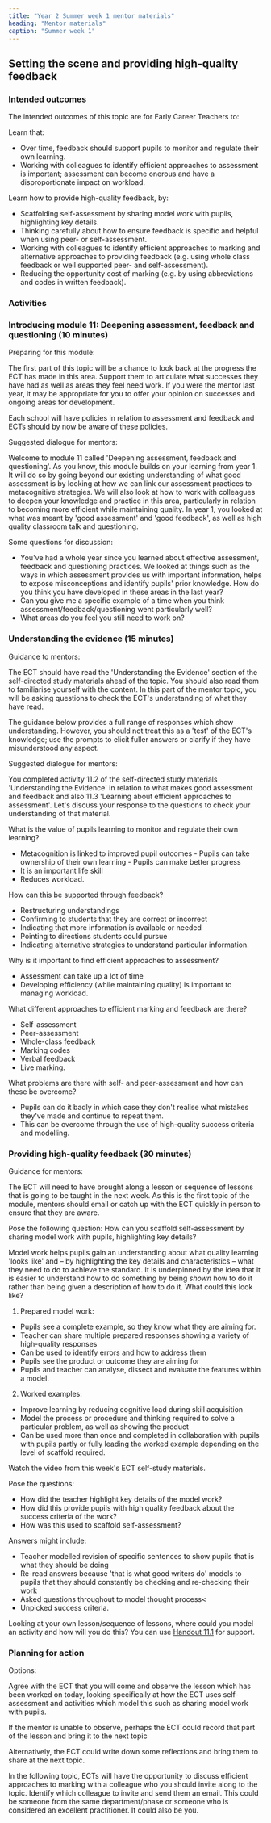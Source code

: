 ```yaml
---
title: "Year 2 Summer week 1 mentor materials"
heading: "Mentor materials"
caption: "Summer week 1"
---
```


## Setting the scene and providing high-quality feedback

### Intended outcomes

The intended outcomes of this topic are for Early Career Teachers to:

Learn that:

- Over time, feedback should support pupils to monitor and regulate their own learning.
- Working with colleagues to identify efficient approaches to assessment is important; assessment can become onerous and have a disproportionate impact on workload.

Learn how to provide high-quality feedback, by:

- Scaffolding self-assessment by sharing model work with pupils, highlighting key details.
- Thinking carefully about how to ensure feedback is specific and helpful when using peer- or self-assessment.
- Working with colleagues to identify efficient approaches to marking and alternative approaches to providing feedback (e.g. using whole class feedback or well supported peer- and self-assessment).
- Reducing the opportunity cost of marking (e.g. by using abbreviations and codes in written feedback).

### Activities

### Introducing module 11: Deepening assessment, feedback and questioning (10 minutes)

Preparing for this module:

The first part of this topic will be a chance to look back at the progress the ECT has made in this area. Support them to articulate what successes they have had as well as areas they feel need work. If you were the mentor last year, it may be appropriate for you to offer your opinion on successes and ongoing areas for development.

Each school will have policies in relation to assessment and feedback and ECTs should by now be aware of these policies.

Suggested dialogue for mentors:

Welcome to module 11 called 'Deepening assessment, feedback and questioning'. As you know, this module builds on your learning from year 1. It will do so by going beyond our existing understanding of what good assessment is by looking at how we can link our assessment practices to metacognitive strategies. We will also look at how to work with colleagues to deepen your knowledge and practice in this area, particularly in relation to becoming more efficient while maintaining quality. In year 1, you looked at what was meant by 'good assessment' and 'good feedback', as well as high quality classroom talk and questioning.

Some questions for discussion:

- You've had a whole year since you learned about effective assessment, feedback and questioning practices. We looked at things such as the ways in which assessment provides us with important information, helps to expose misconceptions and identify pupils' prior knowledge. How do you think you have developed in these areas in the last year?
- Can you give me a specific example of a time when you think assessment/feedback/questioning went particularly well?
- What areas do you feel you still need to work on?

### Understanding the evidence (15 minutes)

Guidance to mentors:

The ECT should have read the 'Understanding the Evidence' section of the self-directed study materials ahead of the topic. You should also read them to familiarise yourself with the content. In this part of the mentor topic, you will be asking questions to check the ECT's understanding of what they have read.

The guidance below provides a full range of responses which show understanding. However, you should not treat this as a 'test' of the ECT's knowledge; use the prompts to elicit fuller answers or clarify if they have misunderstood any aspect.

Suggested dialogue for mentors:

You completed activity 11.2 of the self-directed study materials 'Understanding the Evidence' in relation to what makes good assessment and feedback and also 11.3 'Learning about efficient approaches to assessment'. Let's discuss your response to the questions to check your understanding of that material.

What is the value of pupils learning to monitor and regulate their own learning?

- Metacognition is linked to improved pupil outcomes - Pupils can take ownership of their own learning - Pupils can make better progress
- It is an important life skill
- Reduces workload.

How can this be supported through feedback?

- Restructuring understandings
- Confirming to students that they are correct or incorrect
- Indicating that more information is available or needed
- Pointing to directions students could pursue
- Indicating alternative strategies to understand particular information.

Why is it important to find efficient approaches to assessment?

- Assessment can take up a lot of time
- Developing efficiency (while maintaining quality) is important to managing workload.

What different approaches to efficient marking and feedback are there?

- Self-assessment
- Peer-assessment
- Whole-class feedback
- Marking codes
- Verbal feedback
- Live marking.

What problems are there with self- and peer-assessment and how can these be overcome?

- Pupils can do it badly in which case they don't realise what mistakes they've made and continue to repeat them.
- This can be overcome through the use of high-quality success criteria and modelling.

### Providing high-quality feedback (30 minutes)

Guidance for mentors:

The ECT will need to have brought along a lesson or sequence of lessons that is going to be taught in the next week. As this is the first topic of the module, mentors should email or catch up with the ECT quickly in person to ensure that they are aware.

Pose the following question: How can you scaffold self-assessment by sharing model work with pupils, highlighting key details?

Model work helps pupils gain an understanding about what quality learning 'looks like' and – by highlighting the key details and characteristics – what they need to do to achieve the standard. It is underpinned by the idea that it is easier to understand how to do something by being _shown_ how to do it rather than being given a description of how to do it. What could this look like?

1. Prepared model work:
  - Pupils see a complete example, so they know what they are aiming for.
  - Teacher can share multiple prepared responses showing a variety of high-quality responses
  - Can be used to identify errors and how to address them
  - Pupils see the product or outcome they are aiming for
  - Pupils and teacher can analyse, dissect and evaluate the features within a model.

2. Worked examples:
  - Improve learning by reducing cognitive load during skill acquisition
  - Model the process or procedure and thinking required to solve a particular problem, as well as showing the product
  - Can be used more than once and completed in collaboration with pupils with pupils partly or fully leading the worked example depending on the level of scaffold required.

Watch the video from this week's ECT self-study materials.

Pose the questions:

- How did the teacher highlight key details of the model work?
- How did this provide pupils with high quality feedback about the success criteria of the work?
- How was this used to scaffold self-assessment?

Answers might include:

- Teacher modelled revision of specific sentences to show pupils that is what they should be doing
- Re-read answers because 'that is what good writers do' models to pupils that they should constantly be checking and re-checking their work
- Asked questions throughout to model thought process<
- Unpicked success criteria.

Looking at your own lesson/sequence of lessons, where could you model an activity and how will you do this? You can use [Handout 11.1](/assets/materials/edt-Block-11-mentor-handout-11.1.pdf) for support.

### Planning for action

Options:

Agree with the ECT that you will come and observe the lesson which has been worked on today, looking specifically at how the ECT uses self-assessment and activities which model this such as sharing model work with pupils.

If the mentor is unable to observe, perhaps the ECT could record that part of the lesson and bring it to the next topic

Alternatively, the ECT could write down some reflections and bring them to share at the next topic.

In the following topic, ECTs will have the opportunity to discuss efficient approaches to marking with a colleague who you should invite along to the topic. Identify which colleague to invite and send them an email. This could be someone from the same department/phase or someone who is considered an excellent practitioner. It could also be you.
